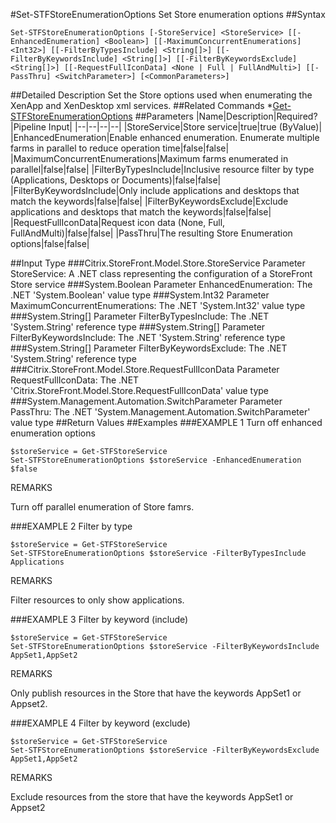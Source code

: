 #Set-STFStoreEnumerationOptions
Set Store enumeration options
##Syntax
```Set-STFStoreEnumerationOptions [-StoreService] <StoreService> [[-EnhancedEnumeration] <Boolean>] [[-MaximumConcurrentEnumerations] <Int32>] [[-FilterByTypesInclude] <String[]>] [[-FilterByKeywordsInclude] <String[]>] [[-FilterByKeywordsExclude] <String[]>] [[-RequestFullIconData] <None | Full | FullAndMulti>] [[-PassThru] <SwitchParameter>] [<CommonParameters>]
```
##Detailed Description
Set the Store options used when enumerating the XenApp and XenDesktop xml services.
##Related Commands
*[Get-STFStoreEnumerationOptions](Get-STFStoreEnumerationOptions)
##Parameters
|Name|Description|Required?|Pipeline Input||--|--|--|--||StoreService|Store service|true|true (ByValue)||EnhancedEnumeration|Enable enhanced enumeration. Enumerate multiple farms in parallel to reduce operation time|false|false||MaximumConcurrentEnumerations|Maximum farms enumerated in parallel|false|false||FilterByTypesInclude|Inclusive resource filter by type (Applications, Desktops or Documents)|false|false||FilterByKeywordsInclude|Only include applications and desktops that match the keywords|false|false||FilterByKeywordsExclude|Exclude applications and desktops that match the keywords|false|false||RequestFullIconData|Request icon data (None, Full, FullAndMulti)|false|false||PassThru|The resulting Store Enumeration options|false|false|##Input Type
###Citrix.StoreFront.Model.Store.StoreService
Parameter StoreService: A .NET class representing the configuration of a StoreFront Store service
###System.Boolean
Parameter EnhancedEnumeration: The .NET 'System.Boolean' value type
###System.Int32
Parameter MaximumConcurrentEnumerations: The .NET 'System.Int32' value type
###System.String[]
Parameter FilterByTypesInclude: The .NET 'System.String' reference type
###System.String[]
Parameter FilterByKeywordsInclude: The .NET 'System.String' reference type
###System.String[]
Parameter FilterByKeywordsExclude: The .NET 'System.String' reference type
###Citrix.StoreFront.Model.Store.RequestFullIconData
Parameter RequestFullIconData: The .NET 'Citrix.StoreFront.Model.Store.RequestFullIconData' value type
###System.Management.Automation.SwitchParameter
Parameter PassThru: The .NET 'System.Management.Automation.SwitchParameter' value type
##Return Values
##Examples
###EXAMPLE 1 Turn off enhanced enumeration options
```$storeService = Get-STFStoreService
Set-STFStoreEnumerationOptions $storeService -EnhancedEnumeration $false
```
REMARKS

Turn off parallel enumeration of Store famrs.
###EXAMPLE 2 Filter by type
```$storeService = Get-STFStoreService
Set-STFStoreEnumerationOptions $storeService -FilterByTypesInclude Applications
```
REMARKS

Filter resources to only show applications.
###EXAMPLE 3 Filter by keyword (include)
```$storeService = Get-STFStoreService
Set-STFStoreEnumerationOptions $storeService -FilterByKeywordsInclude AppSet1,AppSet2
```
REMARKS

Only publish resources in the Store that have the keywords AppSet1 or Appset2.
###EXAMPLE 4 Filter by keyword (exclude)
```$storeService = Get-STFStoreService
Set-STFStoreEnumerationOptions $storeService -FilterByKeywordsExclude AppSet1,AppSet2
```
REMARKS

Exclude resources from the store that have the keywords AppSet1 or Appset2
